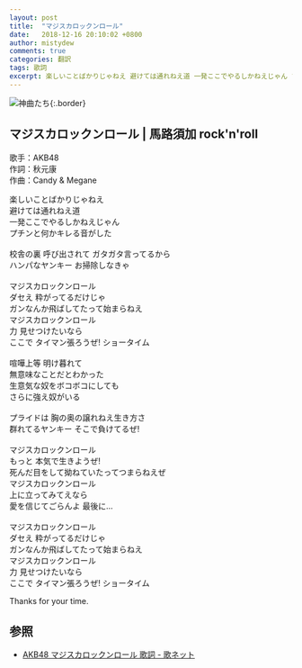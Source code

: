 ```yaml
---
layout: post
title:  "マジスカロックンロール"
date:   2018-12-16 20:10:02 +0800
author: mistydew
comments: true
categories: 翻訳
tags: 歌詞
excerpt: 楽しいことばかりじゃねえ 避けては通れねえ道 一発ここでやるしかねえじゃん プチンと何かキレる音がした
---
```

![神曲たち](https://raw.githubusercontent.com/mistydew/cover/master/misc/神曲たち.jpg){:.border}

## マジスカロックンロール | 馬路須加 rock'n'roll

歌手：AKB48<br>
作詞：秋元康<br>
作曲：Candy & Megane

楽しいことばかりじゃねえ<br>
避けては通れねえ道<br>
一発ここでやるしかねえじゃん<br>
プチンと何かキレる音がした<br>
<br>
校舎の裏 呼び出されて ガタガタ言ってるから<br>
ハンパなヤンキー お掃除しなきゃ<br>
<br>
マジスカロックンロール<br>
ダセえ 粋がってるだけじゃ<br>
ガンなんか飛ばしてたって始まらねえ<br>
マジスカロックンロール<br>
力 見せつけたいなら<br>
ここで タイマン張ろうぜ! ショータイム<br>
<br>
喧嘩上等 明け暮れて<br>
無意味なことだとわかった<br>
生意気な奴をボコボコにしても<br>
さらに強え奴がいる<br>
<br>
プライドは 胸の奥の譲れねえ生き方さ<br>
群れてるヤンキー そこで負けてるぜ!<br>
<br>
マジスカロックンロール<br>
もっと 本気で生きようぜ!<br>
死んだ目をして拗ねていたってつまらねえぜ<br>
マジスカロックンロール<br>
上に立ってみてえなら<br>
愛を信じてごらんよ 最後に…<br>
<br>
マジスカロックンロール<br>
ダセえ 粋がってるだけじゃ<br>
ガンなんか飛ばしてたって始まらねえ<br>
マジスカロックンロール<br>
力 見せつけたいなら<br>
ここで タイマン張ろうぜ! ショータイム

Thanks for your time.

## 参照

* [AKB48 マジスカロックンロール 歌詞 - 歌ネット](https://www.uta-net.com/song/90598)
